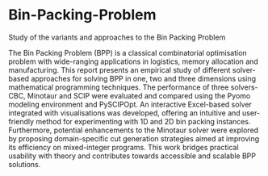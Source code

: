 # Bin-Packing-Problem
Study of the variants and approaches to the Bin Packing Problem

The Bin Packing Problem (BPP) is a classical combinatorial optimisation problem with wide-ranging applications in logistics, memory allocation and manufacturing. This report presents an empirical study of different solver-based approaches for solving BPP in one, two and three dimensions using mathematical programming techniques. The performance of three solvers- CBC, Minotaur and SCIP were evaluated and compared using the Pyomo modeling environment and PySCIPOpt. An interactive Excel-based solver integrated with visualisations was developed, offering an intuitive and user-friendly method for experimenting with 1D and 2D bin packing instances. Furthermore, potential enhancements to the Minotaur solver were explored by proposing domain-specific cut generation strategies aimed at improving its efficiency on mixed-integer programs. This work bridges practical usability with theory and contributes towards accessible and scalable BPP solutions.
